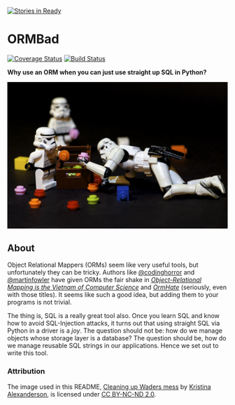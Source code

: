 [![Stories in Ready](https://badge.waffle.io/tipsybear/ormbad.png?label=ready&title=Ready)](https://waffle.io/tipsybear/ormbad)
# ORMBad

[![Coverage Status](https://coveralls.io/repos/tipsybear/ormbad/badge.svg?branch=master&service=github)](https://coveralls.io/github/tipsybear/ormbad?branch=master)
[![Build Status](https://travis-ci.org/tipsybear/ormbad.svg)](https://travis-ci.org/tipsybear/ormbad)

**Why use an ORM when you can just use straight up SQL in Python?**

[![Cleaning up Waders mess][lego_troopers.jpg]][lego_troopers_flickr]

## About

Object Relational Mappers (ORMs) seem like very useful tools, but unfortunately they can be tricky. Authors like [@codinghorror](https://twitter.com/codinghorror) and [@martinfowler](https://twitter.com/martinfowler) have given ORMs the fair shake in [_Object-Relational Mapping is the Vietnam of Computer Science_](http://blog.codinghorror.com/object-relational-mapping-is-the-vietnam-of-computer-science/) and [_OrmHate_](http://martinfowler.com/bliki/OrmHate.html) (seriously, even with those titles). It seems like such a good idea, but adding them to your programs is not trivial.

The thing is, SQL is a really great tool also. Once you learn SQL and know how to avoid SQL-Injection attacks, it turns out that using straight SQL via Python in a driver is a _joy_. The question should not be: how do we manage objects whose storage layer is a database? The question should be, how do we manage reusable SQL strings in our applications. Hence we set out to write this tool.

### Attribution

The image used in this README, [Cleaning up Waders mess][lego_troopers_flickr] by [Kristina Alexanderson](https://www.flickr.com/photos/kalexanderson/), is licensed under [CC BY-NC-ND 2.0](https://creativecommons.org/licenses/by-nc-nd/2.0/).


<!-- References -->

[lego_troopers.jpg]: docs/images/lego_troopers.jpg
[lego_troopers_flickr]: https://flic.kr/p/awJdiL
